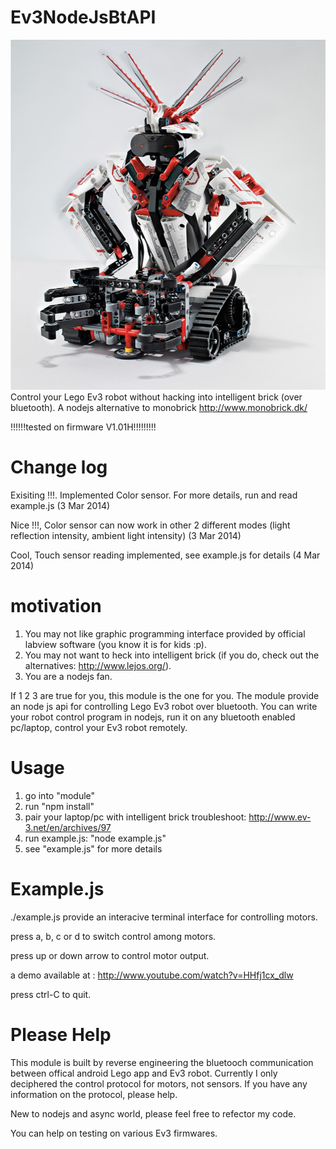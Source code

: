 Ev3NodeJsBtAPI
==============
![](/picture.jpg?raw=true)
Control your Lego Ev3 robot without hacking into intelligent brick (over bluetooth).
A nodejs alternative to monobrick http://www.monobrick.dk/

!!!!!!tested on firmware V1.01H!!!!!!!!!

Change log
==============
Exisiting !!!. Implemented Color sensor. For more details, run and read example.js (3 Mar 2014)

Nice !!!, Color sensor can now work in other 2 different modes (light reflection intensity, ambient light intensity) (3 Mar 2014) 

Cool, Touch sensor reading implemented, see example.js for details (4 Mar 2014)


motivation 
==============
1. You may not like graphic programming interface provided by official labview software (you know it is for kids :p).
2. You may not want to heck into intelligent brick (if you do, check out the alternatives: http://www.lejos.org/).
3. You are a nodejs fan.

If 1 2 3 are true for you, this module is the one for you. 
The module provide an node js api for controlling Lego Ev3 robot over bluetooth. 
You can write your robot control program in nodejs, run it on any bluetooth enabled pc/laptop, control your Ev3 robot remotely.

Usage
==============
1. go into "module" 
2. run "npm install"
3. pair your laptop/pc with intelligent brick
troubleshoot: http://www.ev-3.net/en/archives/97
4. run example.js: "node example.js"
5. see "example.js" for more details

Example.js
==============
./example.js  provide an interacive terminal interface for controlling motors.

press a, b, c or d to switch control among motors.

press up or down arrow to control motor output. 

a demo available at : http://www.youtube.com/watch?v=HHfj1cx_dlw

press ctrl-C to quit.


Please Help
===============
This module is built by reverse engineering the bluetooch communication between offical android Lego app and Ev3 robot.
Currently I only deciphered the control protocol for motors, not sensors. If you have any information on the protocol, please help.

New to nodejs and async world, please feel free to refector my code.

You can help on testing on various Ev3 firmwares.
